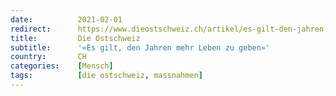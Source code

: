```yaml
---
date:          2021-02-01
redirect:      https://www.dieostschweiz.ch/artikel/es-gilt-den-jahren-mehr-leben-zu-geben-dY5dPRO
title:         Die Ostschweiz
subtitle:      '«Es gilt, den Jahren mehr Leben zu geben»'
country:       CH
categories:    [Mensch]
tags:          [die ostschweiz, massnahmen]
---
```

